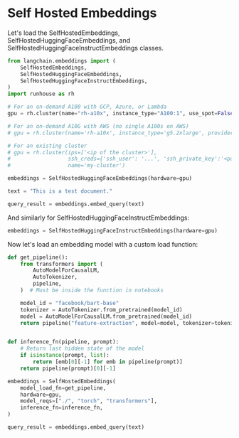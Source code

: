 # Self Hosted Embeddings
Let's load the SelfHostedEmbeddings, SelfHostedHuggingFaceEmbeddings, and SelfHostedHuggingFaceInstructEmbeddings classes.

<!-- WARNING: THIS FILE WAS AUTOGENERATED! DO NOT EDIT! Instead, edit the notebook w/the location & name as this file. -->


```python
from langchain.embeddings import (
    SelfHostedEmbeddings,
    SelfHostedHuggingFaceEmbeddings,
    SelfHostedHuggingFaceInstructEmbeddings,
)
import runhouse as rh
```


```python
# For an on-demand A100 with GCP, Azure, or Lambda
gpu = rh.cluster(name="rh-a10x", instance_type="A100:1", use_spot=False)

# For an on-demand A10G with AWS (no single A100s on AWS)
# gpu = rh.cluster(name='rh-a10x', instance_type='g5.2xlarge', provider='aws')

# For an existing cluster
# gpu = rh.cluster(ips=['<ip of the cluster>'],
#                  ssh_creds={'ssh_user': '...', 'ssh_private_key':'<path_to_key>'},
#                  name='my-cluster')
```


```python
embeddings = SelfHostedHuggingFaceEmbeddings(hardware=gpu)
```


```python
text = "This is a test document."
```


```python
query_result = embeddings.embed_query(text)
```

And similarly for SelfHostedHuggingFaceInstructEmbeddings:


```python
embeddings = SelfHostedHuggingFaceInstructEmbeddings(hardware=gpu)
```

Now let's load an embedding model with a custom load function:


```python
def get_pipeline():
    from transformers import (
        AutoModelForCausalLM,
        AutoTokenizer,
        pipeline,
    )  # Must be inside the function in notebooks

    model_id = "facebook/bart-base"
    tokenizer = AutoTokenizer.from_pretrained(model_id)
    model = AutoModelForCausalLM.from_pretrained(model_id)
    return pipeline("feature-extraction", model=model, tokenizer=tokenizer)


def inference_fn(pipeline, prompt):
    # Return last hidden state of the model
    if isinstance(prompt, list):
        return [emb[0][-1] for emb in pipeline(prompt)]
    return pipeline(prompt)[0][-1]
```


```python
embeddings = SelfHostedEmbeddings(
    model_load_fn=get_pipeline,
    hardware=gpu,
    model_reqs=["./", "torch", "transformers"],
    inference_fn=inference_fn,
)
```


```python
query_result = embeddings.embed_query(text)
```

